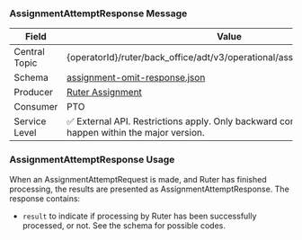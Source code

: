 ### AssignmentAttemptResponse Message
| Field         | Value                                                                                                                       |
|---------------|-----------------------------------------------------------------------------------------------------------------------------|
| Central Topic | {operatorId}/ruter/back_office/adt/v3/operational/assignment/omit/response                                                  |
| Schema        | [ assignment-omit-response.json ](json-schemas/operational/assignment/omit/response/assignment-omit-response.json)          |
| Producer      | [Ruter Assignment](https://github.com/orgs/RuterNo/teams/assignment)                                                        |
| Consumer      | PTO                                                                                                                         |
| Service Level | ✅ External API. Restrictions apply. Only backward compatible changes may happen within the major version.                   |

### AssignmentAttemptResponse Usage
When an AssignmentAttemptRequest is made, and Ruter has finished processing, the results are presented as AssignmentAttemptResponse.
The response contains:
- `result` to indicate if processing by Ruter has been successfully processed, or not. See the schema for possible codes.
